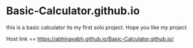# Basic-Calculator.github.io
this is a basic calculator
its my first solo project.
Hope you like my project

Host link ==  https://abhinavabh.github.io/Basic-Calculator.github.io/
